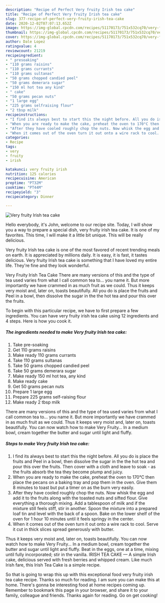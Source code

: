 ```yaml
---
description: "Recipe of Perfect Very fruity Irish tea cake"
title: "Recipe of Perfect Very fruity Irish tea cake"
slug: 377-recipe-of-perfect-very-fruity-irish-tea-cake
date: 2020-12-02T07:07:13.652Z
image: https://img-global.cpcdn.com/recipes/51170173/751x532cq70/very-fruity-irish-tea-cake-recipe-main-photo.jpg
thumbnail: https://img-global.cpcdn.com/recipes/51170173/751x532cq70/very-fruity-irish-tea-cake-recipe-main-photo.jpg
cover: https://img-global.cpcdn.com/recipes/51170173/751x532cq70/very-fruity-irish-tea-cake-recipe-main-photo.jpg
author: Dale Lopez
ratingvalue: 4
reviewcount: 21219
recipeingredient:
- " presoaking"
- "110 grams raisins"
- "110 grams currants"
- "110 grams sultanas"
- "50 grams chopped candied peel"
- "50 grams demerara sugar"
- "150 ml hot tea any kind"
- " cake"
- "50 grams pecan nuts"
- "1 large egg"
- "225 grams selfraising flour"
- "2 tbsp milk"
recipeinstructions:
- "I find its always best to start this the night before. All you do is place the fruits and Peel in a bowl, then dissolve the sugar in the the hot tea and pour this over the fruits. Then cover with a cloth and leave to soak - as the fruits absorb the tea they become plump and juicy."
- "When you are ready to make the cake, preheat the oven to 170°C then place the pecans on a baking tray and pop them in the oven. Give them 8 minutes to toast but put a timer on as the burn very easily."
- "After they have cooled roughly chop the nuts. Now whisk the egg and add it to the fruits along with the toasted nuts and sifted flour. Give everything a thorough mixing. Add a tablespoon of milk and if the mixture still feels stiff, stir in another. Spoon the mixture into a prepared loaf tin and level with the back of a spoon. Bake on the lower shelf of the oven for 1 hour 10 minutes until it feels springy in the center."
- "When it comes out of the oven turn it out onto a wire rack to cool. Serve it cut in thick slices spread generously with butter."
categories:
- Recipe
tags:
- very
- fruity
- irish

katakunci: very fruity irish 
nutrition: 125 calories
recipecuisine: American
preptime: "PT32M"
cooktime: "PT44M"
recipeyield: "3"
recipecategory: Dinner

---
```



![Very fruity Irish tea cake](https://img-global.cpcdn.com/recipes/51170173/751x532cq70/very-fruity-irish-tea-cake-recipe-main-photo.jpg)

Hello everybody, it's John, welcome to our recipe site. Today, I will show you a way to prepare a special dish, very fruity irish tea cake. It is one of my favorites. This time, I will make it a little bit unique. This will be really delicious.

Very fruity Irish tea cake is one of the most favored of recent trending meals on earth. It is appreciated by millions daily. It is easy, it is fast, it tastes delicious. Very fruity Irish tea cake is something that I have loved my entire life. They're fine and they look wonderful.

Very Fruity Irish Tea Cake There are many versions of this and the type of tea used varies from what I call common tea to… you name it. But more importantly we have crammed in as much fruit as we could. Thus it keeps very moist and, later on, toasts beautifully. All you do is place the fruits and Peel in a bowl, then dissolve the sugar in the the hot tea and pour this over the fruits.


To begin with this particular recipe, we have to first prepare a few ingredients. You can have very fruity irish tea cake using 12 ingredients and 4 steps. Here is how you cook it.

<!--inarticleads1-->

##### The ingredients needed to make Very fruity Irish tea cake:

1. Take  pre-soaking
1. Get 110 grams raisins
1. Make ready 110 grams currants
1. Take 110 grams sultanas
1. Take 50 grams chopped candied peel
1. Take 50 grams demerara sugar
1. Make ready 150 ml hot tea, any kind
1. Make ready  cake
1. Get 50 grams pecan nuts
1. Prepare 1 large egg
1. Prepare 225 grams self-raising flour
1. Make ready 2 tbsp milk


There are many versions of this and the type of tea used varies from what I call common tea to… you name it. But more importantly we have crammed in as much fruit as we could. Thus it keeps very moist and, later on, toasts beautifully. You can now watch how to make Very Fruity… In a medium bowl, cream together the butter and sugar until light and fluffy. 

<!--inarticleads2-->

##### Steps to make Very fruity Irish tea cake:

1. I find its always best to start this the night before. All you do is place the fruits and Peel in a bowl, then dissolve the sugar in the the hot tea and pour this over the fruits. Then cover with a cloth and leave to soak - as the fruits absorb the tea they become plump and juicy.
1. When you are ready to make the cake, preheat the oven to 170°C then place the pecans on a baking tray and pop them in the oven. Give them 8 minutes to toast but put a timer on as the burn very easily.
1. After they have cooled roughly chop the nuts. Now whisk the egg and add it to the fruits along with the toasted nuts and sifted flour. Give everything a thorough mixing. Add a tablespoon of milk and if the mixture still feels stiff, stir in another. Spoon the mixture into a prepared loaf tin and level with the back of a spoon. Bake on the lower shelf of the oven for 1 hour 10 minutes until it feels springy in the center.
1. When it comes out of the oven turn it out onto a wire rack to cool. Serve it cut in thick slices spread generously with butter.


Thus it keeps very moist and, later on, toasts beautifully. You can now watch how to make Very Fruity… In a medium bowl, cream together the butter and sugar until light and fluffy. Beat in the eggs, one at a time, mixing until fully incorporated; stir in the vanilla. IRISH TEA CAKE — A simple Irish cake, delicious served with fresh berries and whipped cream. Like much Irish fare, this Irish Tea Cake is a simple recipe. 

So that is going to wrap this up with this exceptional food very fruity irish tea cake recipe. Thanks so much for reading. I am sure you can make this at home. There's gonna be interesting food at home recipes coming up. Remember to bookmark this page in your browser, and share it to your family, colleague and friends. Thanks again for reading. Go on get cooking!
